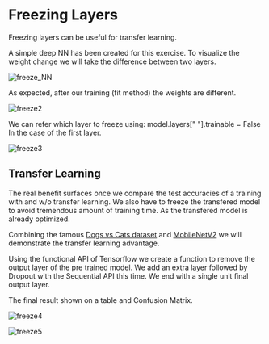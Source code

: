 # Freezing Layers

Freezing layers can be useful for transfer learning.

A simple deep NN has been created for this exercise. To visualize the weight change we will take the difference between two layers.

![freeze_NN](https://user-images.githubusercontent.com/57273222/95635094-808ca480-0a59-11eb-8e2b-df3b52459839.PNG)

As expected, after our training (fit method) the weights are different.

![freeze2](https://user-images.githubusercontent.com/57273222/95683725-1b50c480-0bbb-11eb-86aa-d6eb7742dfce.PNG)

We can refer which layer to freeze using: model.layers[" "].trainable = False
In the case of the first layer.

![freeze3](https://user-images.githubusercontent.com/57273222/95683817-97e3a300-0bbb-11eb-9df1-40885096ad9b.PNG)

## Transfer Learning

The real benefit surfaces once we compare the test accuracies of a training with and w/o transfer learning. 
We also have to freeze the transfered model to avoid tremendous amount of training time. As the transfered model is already optimized.

Combining the famous [Dogs vs Cats dataset](https://www.kaggle.com/c/dogs-vs-cats/data) and [MobileNetV2](https://keras.io/api/applications/mobilenet/#mobilenetv2-function) we will demonstrate the transfer learning advantage.

Using the functional API of Tensorflow we create a function to remove the output layer of the pre trained model. We add an extra layer followed by Dropout with the Sequential API this time. We end with a single unit final output layer. 

The final result shown on a table and Confusion Matrix.

![freeze4](https://user-images.githubusercontent.com/57273222/95684154-91eec180-0bbd-11eb-850e-9f11d0629ecb.PNG)

![freeze5](https://user-images.githubusercontent.com/57273222/95684171-b2b71700-0bbd-11eb-9cf9-cb550a63f75c.PNG)

